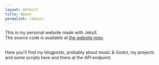```yaml
---
layout: default
title: About
permalink: /about/
---
```


This is my personal website made with Jekyll.<br>
The source code is available at [the website repo](https://github.com/shomykohai/shomykohai.github.io).
<br>
<br>

Here you'll find my blogposts, probably about music & Godot, my projects and some scripts here and there at the API endpoint.